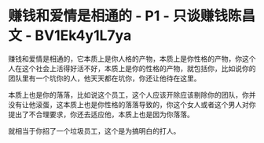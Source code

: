 # 赚钱和爱情是相通的 - P1 - 只谈赚钱陈昌文 - BV1Ek4y1L7ya

赚钱和爱情是相通的，它本质上是你人格的产物，本质上是你性格的产物，你这个人在这个社会上活得好活不好，本质上是你的性格的产物，就包括你，比如说你的团队里有一个坑你的人，他天天都在坑你，你还让他待在这里。

本质上也是你的落落，比如说这个员工，这个人应该开除应该剔除你的团队，你并没有让他滚蛋，这本质上也是你性格的落落导致的，你这个女人或者这个男人对你提出了不合理要求，你还去适应他，本质上也是因为你落落。

就相当于你招了一个垃圾员工，这个是为搞明白的打人。